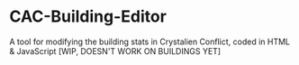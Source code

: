 # CAC-Building-Editor
A tool for modifying the building stats in Crystalien Conflict, coded in HTML &amp; JavaScript
[WIP, DOESN'T WORK ON BUILDINGS YET]
